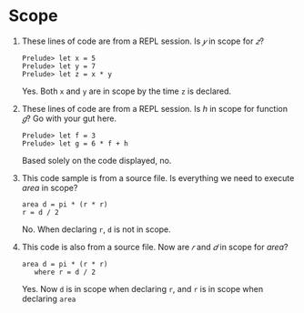 # Scope

1. These lines of code are from a REPL session. Is _𝑦_ in scope for _𝑧_?

   ```
   Prelude> let x = 5
   Prelude> let y = 7
   Prelude> let z = x * y
   ```

   Yes. Both `x` and `y` are in scope by the time `z` is declared.

2. These lines of code are from a REPL session. Is _h_ in scope for function _𝑔_? Go with your gut here.

   ```
   Prelude> let f = 3
   Prelude> let g = 6 * f + h
   ```

   Based solely on the code displayed, no.

3. This code sample is from a source file. Is everything we need to execute _area_ in scope?

   ```
   area d = pi * (r * r)
   r = d / 2
   ```

   No. When declaring `r`, `d` is not in scope.

4. This code is also from a source file. Now are _𝑟_ and _𝑑_ in scope for _area_?

   ```
   area d = pi * (r * r)
      where r = d / 2
   ```

   Yes. Now `d` is in scope when declaring `r`, and `r` is in scope when declaring `area`